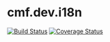 # cmf.dev.i18n

[![Build Status][travis-image]][travis-url] [![Coverage Status][coveralls-image]][coveralls-url]


[travis-image]: https://www.travis-ci.org/criticalmanufacturing/cmf.dev.i18n.svg?branch=master-initialWork
[travis-url]: https://www.travis-ci.org/criticalmanufacturing/cmf.dev.i18n

[coveralls-image]: https://coveralls.io/repos/github/criticalmanufacturing/cmf.dev.i18n/badge.svg?branch=master-initalWork
[coveralls-url]: https://coveralls.io/github/criticalmanufacturing/cmf.dev.i18n?branch=master-initalWork